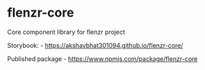 # flenzr-core
Core component library for flenzr project

Storybook: -  https://akshaybhat301094.github.io/flenzr-core/

Published package - https://www.npmjs.com/package/flenzr-core
